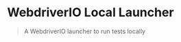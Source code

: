 WebdriverIO Local Launcher
==========================

> A WebdriverIO launcher to run tests locally
